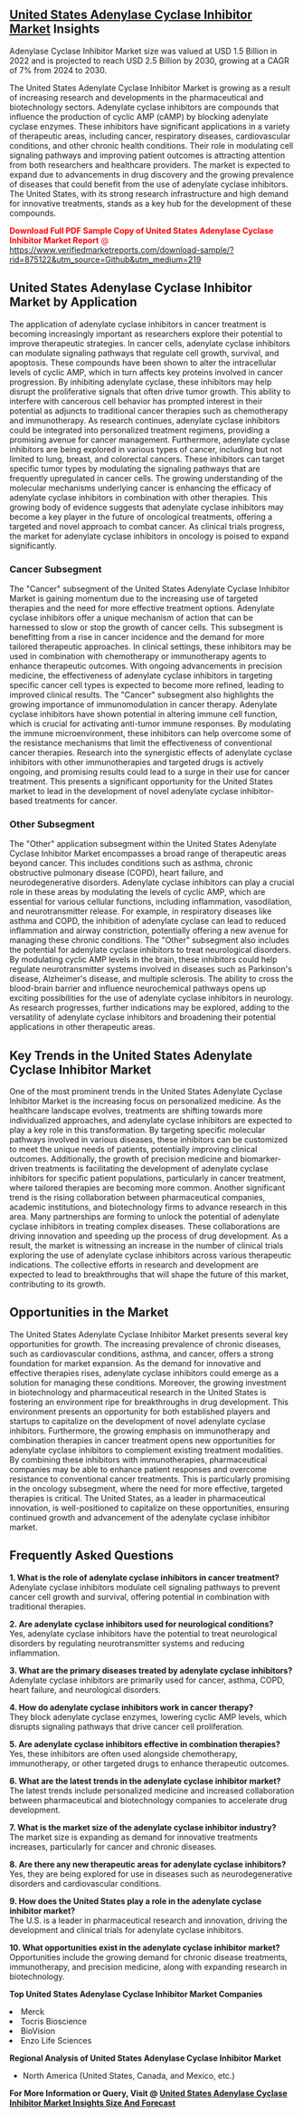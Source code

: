 <h2><a href="https://www.verifiedmarketreports.com/download-sample/?rid=875122&amp;utm_source=Github&amp;utm_medium=219" target="_blank">United States Adenylase Cyclase Inhibitor Market</a> Insights</h2><p>Adenylase Cyclase Inhibitor Market size was valued at USD 1.5 Billion in 2022 and is projected to reach USD 2.5 Billion by 2030, growing at a CAGR of 7% from 2024 to 2030.</p><p><p>The United States Adenylate Cyclase Inhibitor Market is growing as a result of increasing research and developments in the pharmaceutical and biotechnology sectors. Adenylate cyclase inhibitors are compounds that influence the production of cyclic AMP (cAMP) by blocking adenylate cyclase enzymes. These inhibitors have significant applications in a variety of therapeutic areas, including cancer, respiratory diseases, cardiovascular conditions, and other chronic health conditions. Their role in modulating cell signaling pathways and improving patient outcomes is attracting attention from both researchers and healthcare providers. The market is expected to expand due to advancements in drug discovery and the growing prevalence of diseases that could benefit from the use of adenylate cyclase inhibitors. The United States, with its strong research infrastructure and high demand for innovative treatments, stands as a key hub for the development of these compounds. <p><span class=""><span style="color: #ff0000;"><strong>Download Full PDF Sample Copy of United States Adenylase Cyclase Inhibitor Market Report</strong> @ </span><a href="https://www.verifiedmarketreports.com/download-sample/?rid=875122&amp;utm_source=Github&amp;utm_medium=219" target="_blank">https://www.verifiedmarketreports.com/download-sample/?rid=875122&amp;utm_source=Github&amp;utm_medium=219</a></span></p></p> <h2>United States Adenylase Cyclase Inhibitor Market by Application</h2> <p>The application of adenylate cyclase inhibitors in cancer treatment is becoming increasingly important as researchers explore their potential to improve therapeutic strategies. In cancer cells, adenylate cyclase inhibitors can modulate signaling pathways that regulate cell growth, survival, and apoptosis. These compounds have been shown to alter the intracellular levels of cyclic AMP, which in turn affects key proteins involved in cancer progression. By inhibiting adenylate cyclase, these inhibitors may help disrupt the proliferative signals that often drive tumor growth. This ability to interfere with cancerous cell behavior has prompted interest in their potential as adjuncts to traditional cancer therapies such as chemotherapy and immunotherapy. As research continues, adenylate cyclase inhibitors could be integrated into personalized treatment regimens, providing a promising avenue for cancer management. Furthermore, adenylate cyclase inhibitors are being explored in various types of cancer, including but not limited to lung, breast, and colorectal cancers. These inhibitors can target specific tumor types by modulating the signaling pathways that are frequently upregulated in cancer cells. The growing understanding of the molecular mechanisms underlying cancer is enhancing the efficacy of adenylate cyclase inhibitors in combination with other therapies. This growing body of evidence suggests that adenylate cyclase inhibitors may become a key player in the future of oncological treatments, offering a targeted and novel approach to combat cancer. As clinical trials progress, the market for adenylate cyclase inhibitors in oncology is poised to expand significantly. <h3>Cancer Subsegment</h3> <p>The "Cancer" subsegment of the United States Adenylate Cyclase Inhibitor Market is gaining momentum due to the increasing use of targeted therapies and the need for more effective treatment options. Adenylate cyclase inhibitors offer a unique mechanism of action that can be harnessed to slow or stop the growth of cancer cells. This subsegment is benefitting from a rise in cancer incidence and the demand for more tailored therapeutic approaches. In clinical settings, these inhibitors may be used in combination with chemotherapy or immunotherapy agents to enhance therapeutic outcomes. With ongoing advancements in precision medicine, the effectiveness of adenylate cyclase inhibitors in targeting specific cancer cell types is expected to become more refined, leading to improved clinical results. The "Cancer" subsegment also highlights the growing importance of immunomodulation in cancer therapy. Adenylate cyclase inhibitors have shown potential in altering immune cell function, which is crucial for activating anti-tumor immune responses. By modulating the immune microenvironment, these inhibitors can help overcome some of the resistance mechanisms that limit the effectiveness of conventional cancer therapies. Research into the synergistic effects of adenylate cyclase inhibitors with other immunotherapies and targeted drugs is actively ongoing, and promising results could lead to a surge in their use for cancer treatment. This presents a significant opportunity for the United States market to lead in the development of novel adenylate cyclase inhibitor-based treatments for cancer. <h3>Other Subsegment</h3> <p>The "Other" application subsegment within the United States Adenylate Cyclase Inhibitor Market encompasses a broad range of therapeutic areas beyond cancer. This includes conditions such as asthma, chronic obstructive pulmonary disease (COPD), heart failure, and neurodegenerative disorders. Adenylate cyclase inhibitors can play a crucial role in these areas by modulating the levels of cyclic AMP, which are essential for various cellular functions, including inflammation, vasodilation, and neurotransmitter release. For example, in respiratory diseases like asthma and COPD, the inhibition of adenylate cyclase can lead to reduced inflammation and airway constriction, potentially offering a new avenue for managing these chronic conditions. The "Other" subsegment also includes the potential for adenylate cyclase inhibitors to treat neurological disorders. By modulating cyclic AMP levels in the brain, these inhibitors could help regulate neurotransmitter systems involved in diseases such as Parkinson's disease, Alzheimer's disease, and multiple sclerosis. The ability to cross the blood-brain barrier and influence neurochemical pathways opens up exciting possibilities for the use of adenylate cyclase inhibitors in neurology. As research progresses, further indications may be explored, adding to the versatility of adenylate cyclase inhibitors and broadening their potential applications in other therapeutic areas. <h2>Key Trends in the United States Adenylate Cyclase Inhibitor Market</h2> <p>One of the most prominent trends in the United States Adenylate Cyclase Inhibitor Market is the increasing focus on personalized medicine. As the healthcare landscape evolves, treatments are shifting towards more individualized approaches, and adenylate cyclase inhibitors are expected to play a key role in this transformation. By targeting specific molecular pathways involved in various diseases, these inhibitors can be customized to meet the unique needs of patients, potentially improving clinical outcomes. Additionally, the growth of precision medicine and biomarker-driven treatments is facilitating the development of adenylate cyclase inhibitors for specific patient populations, particularly in cancer treatment, where tailored therapies are becoming more common. Another significant trend is the rising collaboration between pharmaceutical companies, academic institutions, and biotechnology firms to advance research in this area. Many partnerships are forming to unlock the potential of adenylate cyclase inhibitors in treating complex diseases. These collaborations are driving innovation and speeding up the process of drug development. As a result, the market is witnessing an increase in the number of clinical trials exploring the use of adenylate cyclase inhibitors across various therapeutic indications. The collective efforts in research and development are expected to lead to breakthroughs that will shape the future of this market, contributing to its growth. <h2>Opportunities in the Market</h2> <p>The United States Adenylate Cyclase Inhibitor Market presents several key opportunities for growth. The increasing prevalence of chronic diseases, such as cardiovascular conditions, asthma, and cancer, offers a strong foundation for market expansion. As the demand for innovative and effective therapies rises, adenylate cyclase inhibitors could emerge as a solution for managing these conditions. Moreover, the growing investment in biotechnology and pharmaceutical research in the United States is fostering an environment ripe for breakthroughs in drug development. This environment presents an opportunity for both established players and startups to capitalize on the development of novel adenylate cyclase inhibitors. Furthermore, the growing emphasis on immunotherapy and combination therapies in cancer treatment opens new opportunities for adenylate cyclase inhibitors to complement existing treatment modalities. By combining these inhibitors with immunotherapies, pharmaceutical companies may be able to enhance patient responses and overcome resistance to conventional cancer treatments. This is particularly promising in the oncology subsegment, where the need for more effective, targeted therapies is critical. The United States, as a leader in pharmaceutical innovation, is well-positioned to capitalize on these opportunities, ensuring continued growth and advancement of the adenylate cyclase inhibitor market. <h2>Frequently Asked Questions</h2> <p><strong>1. What is the role of adenylate cyclase inhibitors in cancer treatment?</strong><br>Adenylate cyclase inhibitors modulate cell signaling pathways to prevent cancer cell growth and survival, offering potential in combination with traditional therapies.</p> <p><strong>2. Are adenylate cyclase inhibitors used for neurological conditions?</strong><br>Yes, adenylate cyclase inhibitors have the potential to treat neurological disorders by regulating neurotransmitter systems and reducing inflammation.</p> <p><strong>3. What are the primary diseases treated by adenylate cyclase inhibitors?</strong><br>Adenylate cyclase inhibitors are primarily used for cancer, asthma, COPD, heart failure, and neurological disorders.</p> <p><strong>4. How do adenylate cyclase inhibitors work in cancer therapy?</strong><br>They block adenylate cyclase enzymes, lowering cyclic AMP levels, which disrupts signaling pathways that drive cancer cell proliferation.</p> <p><strong>5. Are adenylate cyclase inhibitors effective in combination therapies?</strong><br>Yes, these inhibitors are often used alongside chemotherapy, immunotherapy, or other targeted drugs to enhance therapeutic outcomes.</p> <p><strong>6. What are the latest trends in the adenylate cyclase inhibitor market?</strong><br>The latest trends include personalized medicine and increased collaboration between pharmaceutical and biotechnology companies to accelerate drug development.</p> <p><strong>7. What is the market size of the adenylate cyclase inhibitor industry?</strong><br>The market size is expanding as demand for innovative treatments increases, particularly for cancer and chronic diseases.</p> <p><strong>8. Are there any new therapeutic areas for adenylate cyclase inhibitors?</strong><br>Yes, they are being explored for use in diseases such as neurodegenerative disorders and cardiovascular conditions.</p> <p><strong>9. How does the United States play a role in the adenylate cyclase inhibitor market?</strong><br>The U.S. is a leader in pharmaceutical research and innovation, driving the development and clinical trials for adenylate cyclase inhibitors.</p> <p><strong>10. What opportunities exist in the adenylate cyclase inhibitor market?</strong><br>Opportunities include the growing demand for chronic disease treatments, immunotherapy, and precision medicine, along with expanding research in biotechnology.</p> </p><p><strong>Top United States Adenylase Cyclase Inhibitor Market Companies</strong></p><div data-test-id=""><p><li>Merck</li><li> Tocris Bioscience</li><li> BioVision</li><li> Enzo Life Sciences</li></p><div><strong>Regional Analysis of&nbsp;United States Adenylase Cyclase Inhibitor Market</strong></div><ul><li dir="ltr"><p dir="ltr">North America&nbsp;(United States, Canada, and Mexico, etc.)</p></li></ul><p><strong>For More Information or Query, Visit @&nbsp;</strong><strong><a href="https://www.verifiedmarketreports.com/product/adenylase-cyclase-inhibitor-market/?utm_source=Github&amp;utm_medium=219" target="_blank">United States Adenylase Cyclase Inhibitor Market Insights Size And Forecast</a></strong></p></div>
